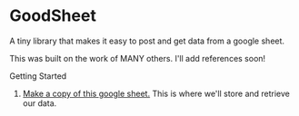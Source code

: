 # GoodSheet
A tiny library that makes it easy to post and get data from a google sheet.

This was built on the work of MANY others. I'll add references soon!

Getting Started

1. [Make a copy of this google sheet.](https://docs.google.com/spreadsheets/d/1vjSlMeILJqPGeXxj_Kv6v1m2rZtuSYpBbz6UGlDz45o/edit?usp=sharing) This is where we'll store and retrieve our data. 

